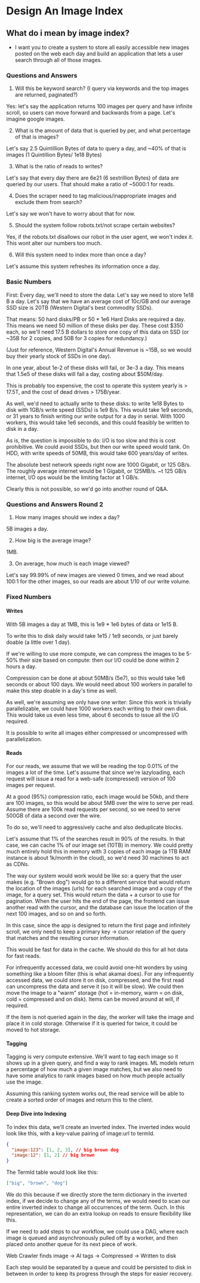 # Design An Image Index

## What do i mean by image index?

- I want you to create a system to store all easily accessible new images posted on the web each day and build an application that lets a user search through all of those images.

### Questions and Answers

1. Will this be keyword search? (I query via keywords and the top images
   are returned, paginated?)

Yes: let's say the application returns 100 images per query and
have infinite scroll, so users can move forward and backwards from a
page. Let's imagine google images.

2. What is the amount of data that is queried by per, and what
   percentage of that is images?

Let's say 2.5 Quintillion Bytes of data to query a day, and ~40% of that
is images (1 Quintillion Bytes/ 1e18 Bytes)

3. What is the ratio of reads to writes?

Let's say that every day there are 6e21 (6 sextrillion Bytes) of data
are queried by our users. That should make a ratio of ~5000:1 for
reads.

4. Does the scraper need to tag malicious/inappropriate images and
   exclude them from search?

Let's say we won't have to worry about that for now.

5. Should the system follow robots.txt/not scrape certain websites?

Yes, if the robots.txt disallows our robot in the user agent, we won't
index it. This wont alter our numbers too much.

6. Will this system need to index more than once a day?

Let's assume this system refreshes its information once a day.

### Basic Numbers

First: Every day, we'll need to store the data: Let's say we need to
store 1e18 B a day. Let's say that we have an average cost of 10c/GB and
our average SSD size is 20TB (Western Digital's best commodity SSDs).

That means: 50 hard disks/PB or 50 \* 1e6 Hard Disks are required a day.
This means we need 50 million of these disks per day. These cost $350
each, so we'll need 17.5 B dollars to store one copy of this data on SSD
(or ~35B for 2 copies, and 50B for 3 copies for redundancy.)

(Just for reference, Western Digital's Annual Revenue is ~15B, so we
would buy their yearly stock of SSDs in one day).

In one year, about 1e-2 of these disks will fail, or 3e-3 a day. This
means that 1.5e5 of these disks will fail a day, costing about $50M/day.

This is probably too expensive, the cost to operate this system yearly
is > 17.5T, and the cost of dead drives > 175B/year.

As well, we'd need to actually write to these disks: to write 1e18 Bytes
to disk with 1GB/s write speed (SSDs) is 1e9 B/s. This would take 1e9
seconds, or 31 years to finish writing our write output for a day in
serial. With 1000 workers, this would take 1e6 seconds, and this could
feasibly be written to disk in a day.

As is, the question is impossible to do: I/O is too slow and this is
cost prohibitive. We could avoid SSDs, but then our write speed would
tank. On HDD, with write speeds of 50MB, this would take 600 years/day
of writes.

The absolute best network speeds right now are 1000 Gigabit, or 125
GB/s. The roughly average internet would be 1 Gigabit, or 125MB/s. ~t
125 GB/s internet, I/O ops would be the limiting factor at 1 GB/s.

Clearly this is not possible, so we'd go into another round of Q&A.

### Questions and Answers Round 2

1. How many images should we index a day?

5B images a day.

2. How big is the average image?

1MB.

3. On average, how much is each image viewed?

Let's say 99.99% of new images are viewed 0 times, and we read about
100:1 for the other images, so our reads are about 1/10 of our write
volume.

### Fixed Numbers

#### Writes

With 5B images a day at 1MB, this is 1e9 \* 1e6 bytes of data or 1e15 B.

To write this to disk daily would take 1e15 / 1e9 seconds, or just
barely doable (a little over 1 day).

If we're willing to use more compute, we can compress the images to be
5-50% their size based on compute: then our I/O could be done within 2 hours a day.

Compression can be done at about 50MB/s (5e7), so this would take 1e8
seconds or about 100 days. We would need about 100 workers in
parallel to make this step doable in a day's time as well.

As well, we're assuming we only have one writer: Since this work is
trivially parallelizable, we could have 1000 workers each writing to
their own disk. This would take us even less time, about 6 seconds to
issue all the I/O required.

It is possible to write all images either compressed or uncompressed
with parallelization.

#### Reads

For our reads, we assume that we will be reading the top 0.01% of the
images a lot of the time. Let's assume that since we're lazyloading,
each request will issue a read for a web-safe (compressed) version of
100 images per request.

At a good (95%) compression ratio, each image would be 50kb, and there
are 100 images, so this would be about 5MB over the wire to serve per
read. Assume there are 100k read requests per second, so we need to
serve 500GB of data a second over the wire.

To do so, we'll need to aggressively cache and also deduplicate blocks.

Let's assume that 1% of the searches result in 90% of the results. In
that case, we can cache 1% of our image set (10TB) in memory. We could
pretty much entirely hold this in memory with 3 copies of each image (a
1TB RAM instance is about 1k/month in the cloud), so we'd need 30
machines to act as CDNs.

The way our system would work would be like so: a query that the user
makes (e.g. "Brown dog") would go to a different service that would
return the location of the images (urls) for each searched image and a
copy of the image, for a query set. This would return the data + a
cursor to use for pagination. When the user hits the end of the page,
the frontend can issue another read with the cursor, and the database
can issue the location of the next 100 images, and so on and so forth.

In this case, since the app is designed to return the first page and
infinitely scroll, we only need to keep a primary key -> cursor relation
of the query that matches and the resulting cursor information.

This would be fast for data in the cache. We should do this for all hot
data for fast reads.

For infrequently accessed data, we could avoid one-hit wonders by using
something like a bloom filter (this is what akamai does). For any
infrequently accessed data, we could store it on disk, compressed, and
the first read can uncompress the data and serve it (so it will be
slow). We could then move the image to a "warm" storage (hot =
in-memory, warm = on disk, cold = compressed and on disk). Items can be
moved around at will, if required.

If the item is not queried again in the day, the worker will take the
image and place it in cold storage. Otherwise if it is queried for
twice, it could be moved to hot storage.

#### Tagging

Tagging is very compute extensive. We'll want to tag each image so it
shows up in a given query, and find a way to rank images. ML models
return a percentage of how much a given image matches, but we also need
to have some analytics to rank images based on how much people actually
use the image.

Assuming this ranking system works out, the read service will be able to
create a sorted order of images and return this to the client.

#### Deep Dive into Indexing

To index this data, we'll create an inverted index. The inverted index
would look like this, with a key-value pairing of image:url to termId.

```json
{
  "image:123": [1, 2, 3], // big brown dog
  "image:12": [1, 2] // big brown
}
```

The TermId table would look like this:

```json
["big", "brown", "dog"]
```

We do this because if we directly store the term dictionary in the
inverted index, if we decide to change any of the terms, we would need
to scan our entire inverted index to change all occurrences of the term.
Ouch. In this representation, we can do an extra lookup on reads to
ensure flexibility like this.

If we need to add steps to our workflow, we could use a DAG, where each
image is queued and asynchronously pulled off by a worker, and then
placed onto another queue for its next piece of work.

Web Crawler finds image -> AI tags -> Compressed -> Written to disk

Each step would be separated by a queue and could be persisted to disk
in between in order to keep its progress through the steps for easier
recovery.
